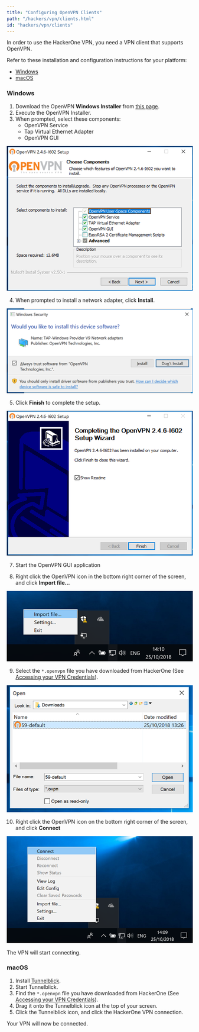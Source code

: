 ```yaml
---
title: "Configuring OpenVPN Clients"
path: "/hackers/vpn/clients.html"
id: "hackers/vpn/clients"
---
```


In order to use the HackerOne VPN, you need a VPN client that supports OpenVPN.

Refer to these installation and configuration instructions for your platform:

* [Windows](#windows)
* [macOS](#macos)

<h3 id="windows">Windows</h3>

1. Download the OpenVPN **Windows Installer** from <a href="https://openvpn.net/community-downloads/" target="_blank">this page</a>.
2. Execute the OpenVPN Installer.
3. When prompted, select these components:
   * OpenVPN Service
   * Tap Virtual Ethernet Adapter
   * OpenVPN GUI

![Screenshot](../images/vpn-windows-gui-1.png)

4. When prompted to install a network adapter, click **Install**.

![Screenshot](../images/vpn-windows-gui-2.png)

5. Click <b>Finish</b> to complete the setup. 

![Screenshot](../images/vpn-windows-gui-3.png)

7. Start the OpenVPN GUI application

8. Right click the OpenVPN icon in the bottom right corner of the screen, and click <b>Import file...</b>

![Screenshot](../images/vpn-windows-gui-4.png)

9. Select the `*.openvpn` file you have downloaded from HackerOne (See [Accessing your VPN Credentials](/hackers/configure-the-hackerone-vpn.html)).

![Screenshot](../images/vpn-windows-gui-5.png)

10. Right click the OpenVPN icon on the bottom right corner of the screen, and click <b>Connect</b>

![Screenshot](../images/vpn-windows-gui-6.png)

The VPN will start connecting.

<h3 id="macos">macOS</h3>

1. Install [Tunnelblick](https://tunnelblick.net/cInstall.html).
2. Start Tunnelblick.
3. Find the `*.openvpn` file you have downloaded from HackerOne (See [Accessing your VPN Credentials](/hackers/configure-the-hackerone-vpn.html)).
4. Drag it onto the Tunnelblick icon at the top of your screen.
5. Click the Tunnelblick icon, and click the HackerOne VPN connection.

Your VPN will now be connected.
